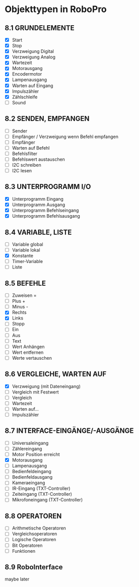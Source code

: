 # Objekttypen in RoboPro

## 8.1 GRUNDELEMENTE
* [x] Start
* [x] Stop
* [x] Verzweigung Digital
* [x] Verzweigung Analog
* [x] Wartezeit
* [x] Motorausgang
* [x] Encodermotor
* [x] Lampenausgang
* [x] Warten auf Eingang
* [x] Impulszähler
* [x] Zählschleife
* [ ] Sound

## 8.2 SENDEN, EMPFANGEN
* [ ] Sender
* [ ] Empfänger / Verzweigung wenn Befehl empfangen
* [ ] Empfänger
* [ ] Warten auf Befehl
* [ ] Befehlsfilter
* [ ] Befehlswert austauschen
* [ ] I2C schreiben
* [ ] I2C lesen

## 8.3 UNTERPROGRAMM I/O
* [x] Unterprogramm Eingang
* [x] Unterprogramm Ausgang
* [x] Unterprogramm Befehlseingang
* [x] Unterprogramm Befehlsausgang

## 8.4 VARIABLE, LISTE
* [ ] Variable global
* [ ] Variable lokal
* [x] Konstante
* [ ] Timer-Variable
* [ ] Liste

## 8.5 BEFEHLE
* [ ] Zuweisen =
* [ ] Plus +
* [ ] Minus -
* [x] Rechts
* [x] Links
* [ ] Stopp
* [ ] Ein
* [ ] Aus
* [ ] Text
* [ ] Wert Anhängen
* [ ] Wert entfernen
* [ ] Werte vertauschen

## 8.6 VERGLEICHE, WARTEN AUF
* [x] Verzweigung (mit Dateneingang)
* [ ] Vergleich mit Festwert
* [ ] Vergleich
* [ ] Wartezeit
* [ ] Warten auf…
* [ ] Impulszähler

## 8.7 INTERFACE-EINGÄNGE/-AUSGÄNGE
* [ ] Universaleingang
* [ ] Zählereingang
* [ ] Motor Position erreicht
* [x] Motorausgang
* [ ] Lampenausgang
* [ ] Bedienfeldeingang
* [ ] Bedienfeldausgang
* [ ] Kameraeingang
* [ ] IR-Eingang (TXT-Controller)
* [ ] Zeiteingang (TXT-Controller)
* [ ] Mikrofoneingang (TXT-Controller)

## 8.8 OPERATOREN
* [ ] Arithmetische Operatoren
* [ ] Vergleichsoperatoren
* [ ] Logische Operatoren
* [ ] Bit Operatoren
* [ ] Funktionen

## 8.9 RoboInterface
maybe later
